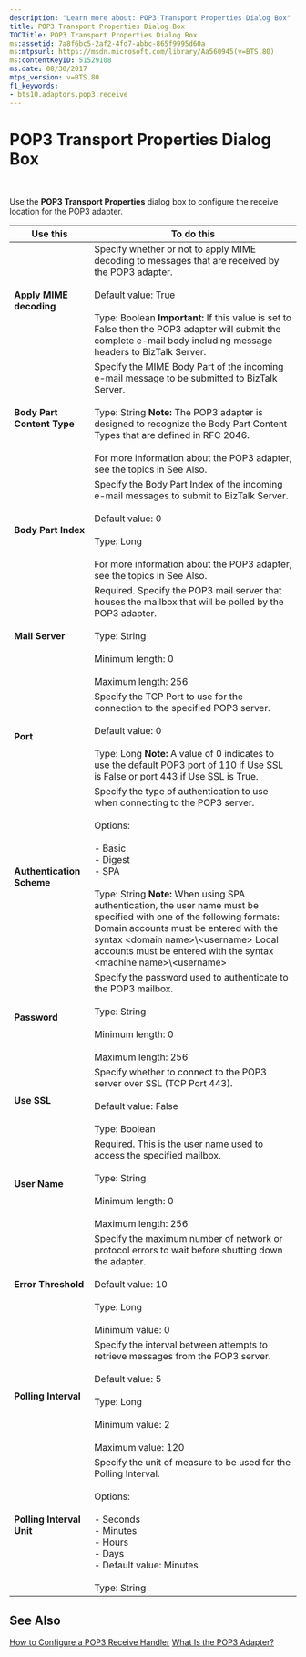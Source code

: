 ```yaml
---
description: "Learn more about: POP3 Transport Properties Dialog Box"
title: POP3 Transport Properties Dialog Box
TOCTitle: POP3 Transport Properties Dialog Box
ms:assetid: 7a8f6bc5-2af2-4fd7-abbc-865f9995d60a
ms:mtpsurl: https://msdn.microsoft.com/library/Aa560945(v=BTS.80)
ms:contentKeyID: 51529108
ms.date: 08/30/2017
mtps_version: v=BTS.80
f1_keywords:
- bts10.adaptors.pop3.receive
---
```


# POP3 Transport Properties Dialog Box

 

Use the **POP3 Transport Properties** dialog box to configure the receive location for the POP3 adapter.

<table>
<thead>
<tr class="header">
<th>Use this</th>
<th>To do this</th>
</tr>
</thead>
<tbody>
<tr class="odd">
<td><strong>Apply MIME decoding</strong></td>
<td>Specify whether or not to apply MIME decoding to messages that are received by the POP3 adapter.<br />
<br />
Default value: True<br />
<br />
Type: Boolean <strong>Important:</strong> If this value is set to False then the POP3 adapter will submit the complete e-mail body including message headers to BizTalk Server.</td>
</tr>
<tr class="even">
<td><strong>Body Part Content Type</strong></td>
<td>Specify the MIME Body Part of the incoming e-mail message to be submitted to BizTalk Server.<br />
<br />
Type: String <strong>Note:</strong> The POP3 adapter is designed to recognize the Body Part Content Types that are defined in RFC 2046.<br />
<br />
For more information about the POP3 adapter, see the topics in See Also.</td>
</tr>
<tr class="odd">
<td><strong>Body Part Index</strong></td>
<td>Specify the Body Part Index of the incoming e-mail messages to submit to BizTalk Server.<br />
<br />
Default value: 0<br />
<br />
Type: Long<br />
<br />
For more information about the POP3 adapter, see the topics in See Also.</td>
</tr>
<tr class="even">
<td><strong>Mail Server</strong></td>
<td>Required. Specify the POP3 mail server that houses the mailbox that will be polled by the POP3 adapter.<br />
<br />
Type: String<br />
<br />
Minimum length: 0<br />
<br />
Maximum length: 256</td>
</tr>
<tr class="odd">
<td><strong>Port</strong></td>
<td>Specify the TCP Port to use for the connection to the specified POP3 server.<br />
<br />
Default value: 0<br />
<br />
Type: Long <strong>Note:</strong> A value of 0 indicates to use the default POP3 port of 110 if Use SSL is False or port 443 if Use SSL is True.</td>
</tr>
<tr class="even">
<td><strong>Authentication Scheme</strong></td>
<td>Specify the type of authentication to use when connecting to the POP3 server.<br />
<br />
Options:<br />
<br />
- Basic<br />
- Digest<br />
- SPA<br />
<br />
Type: String <strong>Note:</strong> When using SPA authentication, the user name must be specified with one of the following formats: Domain accounts must be entered with the syntax &lt;domain name&gt;\&lt;username&gt; Local accounts must be entered with the syntax &lt;machine name&gt;\&lt;username&gt;</td>
</tr>
<tr class="odd">
<td><strong>Password</strong></td>
<td>Specify the password used to authenticate to the POP3 mailbox.<br />
<br />
Type: String<br />
<br />
Minimum length: 0<br />
<br />
Maximum length: 256</td>
</tr>
<tr class="even">
<td><strong>Use SSL</strong></td>
<td>Specify whether to connect to the POP3 server over SSL (TCP Port 443).<br />
<br />
Default value: False<br />
<br />
Type: Boolean</td>
</tr>
<tr class="odd">
<td><strong>User Name</strong></td>
<td>Required. This is the user name used to access the specified mailbox.<br />
<br />
Type: String<br />
<br />
Minimum length: 0<br />
<br />
Maximum length: 256</td>
</tr>
<tr class="even">
<td><strong>Error Threshold</strong></td>
<td>Specify the maximum number of network or protocol errors to wait before shutting down the adapter.<br />
<br />
Default value: 10<br />
<br />
Type: Long<br />
<br />
Minimum value: 0</td>
</tr>
<tr class="odd">
<td><strong>Polling Interval</strong></td>
<td>Specify the interval between attempts to retrieve messages from the POP3 server.<br />
<br />
Default value: 5<br />
<br />
Type: Long<br />
<br />
Minimum value: 2<br />
<br />
Maximum value: 120</td>
</tr>
<tr class="even">
<td><strong>Polling Interval Unit</strong></td>
<td>Specify the unit of measure to be used for the Polling Interval.<br />
<br />
Options:<br />
<br />
- Seconds<br />
- Minutes<br />
- Hours<br />
- Days<br />
- Default value: Minutes<br />
<br />
Type: String</td>
</tr>
</tbody>
</table>


## See Also

[How to Configure a POP3 Receive Handler](https://msdn.microsoft.com/library/aa559164\(v=bts.80\))  
[What Is the POP3 Adapter?](https://msdn.microsoft.com/library/aa547008\(v=bts.80\))

